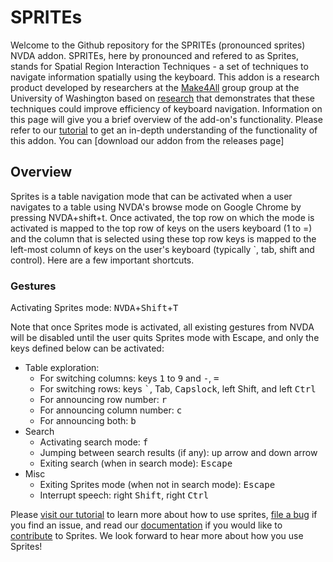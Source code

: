 # SPRITEs
Welcome to the Github repository for the SPRITEs (pronounced sprites) NVDA addon. SPRITEs, here by pronounced and refered to as Sprites, stands for Spatial Region Interaction Techniques - a set of techniques to navigate information spatially using the keyboard. This addon is a research product developed by researchers at the [Make4All](https://make4all.org/) group group at the University of Washington based on [research](https://make4all.org/portfolio/nonvisual-interaction-techniques-at-the-keyboard-surface/) that demonstrates that these techniques could improve efficiency of keyboard navigation. Information on this page will give you a brief overview of the add-on's functionality. Please refer to our [tutorial](https://make4all.github.io/sprites/tutorial/tutorial.html) to get an in-depth understanding of the functionality of this addon. You can [download our addon from the releases page]

## Overview

Sprites is a table navigation mode that can be activated when a user navigates to a table using NVDA's browse mode on Google Chrome by pressing NVDA+shift+t. Once activated, the top row on which the mode is activated is mapped to the top row of keys on the users keyboard (1 to =) and the column that is selected using these top row keys is mapped to the left-most column of keys on the user's keyboard (typically \`, tab, shift and control). Here are a few important shortcuts.

### Gestures

Activating Sprites mode: <kbd>NVDA</kbd>+<kbd>Shift</kbd>+<kbd>T</kbd>

Note that once Sprites mode is activated, all existing gestures from NVDA will be disabled until the user quits Sprites mode with Escape, and only the keys defined below can be activated:

* Table exploration:
    * For switching columns: keys <kbd>1</kbd> to <kbd>9</kbd> and <kbd>-</kbd>, <kbd>=</kbd>
    * For switching rows: keys <kbd>`</kbd>, <kdb>Tab</kbd>, <kbd>Capslock</kbd>, left <kdb>Shift</kbd>, and left <kbd>Ctrl</kbd> 
    * For announcing row number: <kbd>r</kbd>
    * For announcing column number: <kbd>c</kbd>
    * For announcing both: <kbd>b</kbd>
* Search
    * Activating search mode: <kbd>f</kbd>
    * Jumping between search results (if any): up arrow and down arrow
    * Exiting search (when in search mode): <kbd>Escape</kbd>
* Misc
    * Exiting Sprites mode (when not in search mode): <kbd>Escape</kbd>
    * Interrupt speech: right <kbd>Shift</kbd>, right <kbd>Ctrl</kbd>

Please [visit our tutorial](https://make4all.github.io/sprites/tutorial/tutorial.html) to learn more about how to use sprites, [file a bug](https://github.com/make4all/sprites/issues) if you find an issue, and read our [documentation](https://github.com/make4all/sprites/wiki/internals) if you would like to [contribute](https://github.com/make4all/sprites/wiki/contributing) to Sprites. We look forward to hear more about how you use Sprites!
